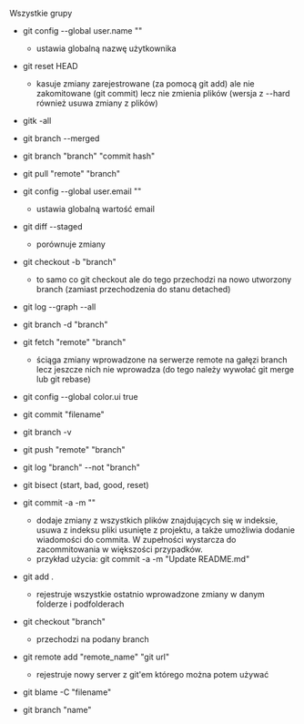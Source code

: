 Wszystkie grupy

 - git config --global user.name ""
     - ustawia globalną nazwę użytkownika 
 - git reset HEAD
     - kasuje zmiany zarejestrowane (za pomocą git add) ale nie zakomitowane (git commit) lecz nie zmienia plików (wersja z --hard również usuwa zmiany z plików)
 - gitk -all
 - git branch --merged
 - git branch "branch" "commit hash" 
 - git pull "remote" "branch"
 - git config --global user.email ""
    - ustawia globalną wartość email
 - git diff --staged
    - porównuje zmiany
 - git checkout -b "branch"
    - to samo co git checkout ale do tego przechodzi na nowo utworzony branch (zamiast przechodzenia do stanu detached)
 - git log --graph --all
 - git branch -d "branch"
 - git fetch "remote" "branch"
     - ściąga zmiany wprowadzone na serwerze remote na gałęzi branch lecz jeszcze nich nie wprowadza (do tego należy wywołać git merge lub git rebase)
 - git config --global color.ui true
 - git commit "filename"
 - git branch -v
 - git push "remote" "branch"
 - git log "branch" --not "branch"
 - git bisect (start, bad, good, reset)
 - git commit -a -m ""
     - dodaje zmiany z wszystkich plików znajdujących się w indeksie, usuwa z indeksu pliki usunięte z projektu, a także umożliwia dodanie wiadomości do commita. W zupełności wystarcza do zacommitowania w większości przypadków.
     - przykład użycia: git commit -a -m "Update README.md"
     
 - git add .
     -  rejestruje wszystkie ostatnio wprowadzone zmiany w danym folderze i podfolderach
 - git checkout "branch"
     - przechodzi na podany branch 
 - git remote add "remote_name" "git url"
     - rejestruje nowy server z git'em którego można potem używać 
 - git blame -C "filename"
 - git branch "name"
